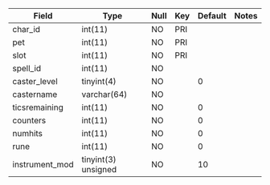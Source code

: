 **Field**|**Type**|**Null**|**Key**|**Default**|**Notes**
-----|-----|-----|-----|-----|-----
char\_id|int(11)|NO|PRI| | 
pet|int(11)|NO|PRI| | 
slot|int(11)|NO|PRI| | 
spell\_id|int(11)|NO| | | 
caster\_level|tinyint(4)|NO| |0| 
castername|varchar(64)|NO| | | 
ticsremaining|int(11)|NO| |0| 
counters|int(11)|NO| |0| 
numhits|int(11)|NO| |0| 
rune|int(11)|NO| |0| 
instrument\_mod|tinyint(3) unsigned|NO| |10| 